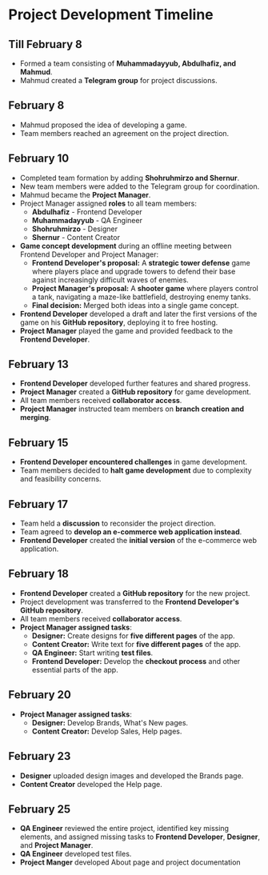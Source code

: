 # Project Development Timeline

## Till February 8
- Formed a team consisting of **Muhammadayyub, Abdulhafiz, and Mahmud**.
- Mahmud created a **Telegram group** for project discussions.

## February 8
- Mahmud proposed the idea of developing a game.
- Team members reached an agreement on the project direction.

## February 10
- Completed team formation by adding **Shohruhmirzo and Shernur**.
- New team members were added to the Telegram group for coordination.
- Mahmud became the **Project Manager**.
- Project Manager assigned **roles** to all team members:
  - **Abdulhafiz** - Frontend Developer
  - **Muhammadayyub** - QA Engineer
  - **Shohruhmirzo** - Designer
  - **Shernur** - Content Creator
- **Game concept development** during an offline meeting between Frontend Developer and Project Manager:
  - **Frontend Developer's proposal:** A **strategic tower defense** game where players place and upgrade towers to defend their base against increasingly difficult waves of enemies.
  - **Project Manager's proposal:** A **shooter game** where players control a tank, navigating a maze-like battlefield, destroying enemy tanks.
  - **Final decision:** Merged both ideas into a single game concept.
- **Frontend Developer** developed a draft and later the first versions of the game on his **GitHub repository**, deploying it to free hosting.
- **Project Manager** played the game and provided feedback to the **Frontend Developer**.

## February 13
- **Frontend Developer** developed further features and shared progress.
- **Project Manager** created a **GitHub repository** for game development.
- All team members received **collaborator access**.
- **Project Manager** instructed team members on **branch creation and merging**.

## February 15
- **Frontend Developer encountered challenges** in game development.
- Team members decided to **halt game development** due to complexity and feasibility concerns.

## February 17
- Team held a **discussion** to reconsider the project direction.
- Team agreed to **develop an e-commerce web application instead**.
- **Frontend Developer** created the **initial version** of the e-commerce web application.

## February 18
- **Frontend Developer** created a **GitHub repository** for the new project.
- Project development was transferred to the **Frontend Developer's GitHub repository**.
- All team members received **collaborator access**.
- **Project Manager assigned tasks**:
  - **Designer:** Create designs for **five different pages** of the app.
  - **Content Creator:** Write text for **five different pages** of the app.
  - **QA Engineer:** Start writing **test files**.
  - **Frontend Developer:** Develop the **checkout process** and other essential parts of the app.

## February 20
- **Project Manager assigned tasks**:
  - **Designer:** Develop Brands, What's New pages.
  - **Content Creator:** Develop Sales, Help pages.

## February 23
- **Designer** uploaded design images and developed the Brands page.
- **Content Creator** developed the Help page.

## February 25
- **QA Engineer** reviewed the entire project, identified key missing elements, and assigned missing tasks to **Frontend Developer**, **Designer**, and **Project Manager**.
- **QA Engineer** developed test files.
- **Project Manger** developed About page and project documentation
